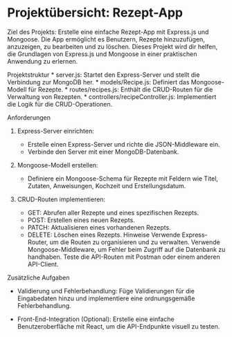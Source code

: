# Projektübersicht: Rezept-App

Ziel des Projekts:
Erstelle eine einfache Rezept-App mit Express.js und Mongoose. Die App ermöglicht es Benutzern, Rezepte hinzuzufügen, anzuzeigen, zu bearbeiten und zu löschen. Dieses Projekt wird dir helfen, die Grundlagen von Express.js und Mongoose in einer praktischen Anwendung zu erlernen.

Projektstruktur
    * server.js: Startet den Express-Server und stellt die Verbindung zur MongoDB her.
    * models/Recipe.js: Definiert das Mongoose-Modell für Rezepte.
    * routes/recipes.js: Enthält die CRUD-Routen für die Verwaltung von Rezepten.
    * controllers/recipeController.js: Implementiert die Logik für die CRUD-Operationen.

Anforderungen
1. Express-Server einrichten:

    * Erstelle einen Express-Server und richte die JSON-Middleware ein.
    * Verbinde den Server mit einer MongoDB-Datenbank.


2. Mongoose-Modell erstellen:

    * Definiere ein Mongoose-Schema für Rezepte mit Feldern wie Titel, Zutaten, Anweisungen, Kochzeit und Erstellungsdatum.

3. CRUD-Routen implementieren:

    * GET: Abrufen aller Rezepte und eines spezifischen Rezepts.
    * POST: Erstellen eines neuen Rezepts.
    * PATCH: Aktualisieren eines vorhandenen Rezepts.
    * DELETE: Löschen eines Rezepts.
Hinweise
Verwende Express-Router, um die Routen zu organisieren und zu verwalten.
Verwende Mongoose-Middleware, um Fehler beim Zugriff auf die Datenbank zu handhaben.
Teste die API-Routen mit Postman oder einem anderen API-Client.


Zusätzliche Aufgaben
* Validierung und Fehlerbehandlung: Füge Validierungen für die Eingabedaten hinzu und implementiere eine ordnungsgemäße Fehlerbehandlung.

* Front-End-Integration (Optional): Erstelle eine einfache Benutzeroberfläche mit React, um die API-Endpunkte visuell zu testen.


